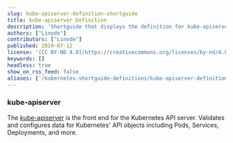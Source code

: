 ```yaml
---
slug: kube-apiserver-definition-shortguide
title: kube-apiserver Definition
description: 'Shortguide that displays the definition for kube-apiserver.'
authors: ["Linode"]
contributors: ["Linode"]
published: 2019-07-12
license: '[CC BY-ND 4.0](https://creativecommons.org/licenses/by-nd/4.0)'
keywords: []
headless: true
show_on_rss_feed: false
aliases: ['/kubernetes-shortguide-definitions/kube-apiserver-definition-shortguide/']
---
```


### kube-apiserver

The [kube-apiserver](https://kubernetes.io/docs/reference/command-line-tools-reference/kube-apiserver/) is the front end for the Kubernetes API server. Validates and configures data for Kubernetes' API objects including Pods, Services, Deployments, and more.
